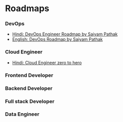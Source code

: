 # Roadmaps

### DevOps
* [Hindi: DevOps Engineer Roadmap by Saiyam Pathak](https://youtu.be/4yRAeXAAHtM)
* [English: DevOps Roadmap by Saiyam Pathak](https://youtu.be/7l_n97Mt0ko)

### Cloud Engineer
* [Hindi: Cloud Engineer zero to hero](https://youtu.be/1TdFGGmzn5M)
### Frontend Developer
### Backend Developer
### Full stack Developer
### Data Engineer

